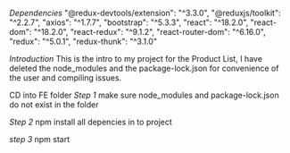  *Dependencies*
 "@redux-devtools/extension": "^3.3.0",
    "@reduxjs/toolkit": "^2.2.7",
    "axios": "^1.7.7",
    "bootstrap": "^5.3.3",
    "react": "^18.2.0",
    "react-dom": "^18.2.0",
    "react-redux": "^9.1.2",
    "react-router-dom": "^6.16.0",
    "redux": "^5.0.1",
    "redux-thunk": "^3.1.0"

*Introduction*
This is the intro to my project for the Product List, I have deleted the node_modules and the package-lock.json for convenience of the user and compiling issues. 

CD into FE folder 
*Step 1*
make sure node_modules and package-lock.json do not exist in the folder
 
 *Step 2*
 npm install all depencies in to project

*step 3*
npm start